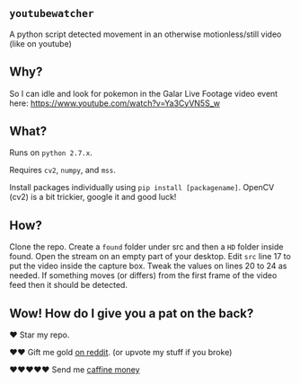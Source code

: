 ## `youtubewatcher`

A python script detected movement in an otherwise motionless/still video (like on youtube)

## Why? 
So I can idle and look for pokemon in the Galar Live Footage video event here: https://www.youtube.com/watch?v=Ya3CyVN5S_w

## What?
Runs on `python 2.7.x`.

Requires `cv2`, `numpy`, and `mss`.

Install packages individually using `pip install [packagename]`.
OpenCV (cv2) is a bit trickier, google it and good luck!

## How?
Clone the repo.
Create a `found` folder under src and then a `HD` folder inside found.
Open the stream on an empty part of your desktop.
Edit `src` line 17 to put the video inside the capture box.
Tweak the values on lines 20 to 24 as needed.
If something moves (or differs) from the first frame of the video feed then it should be detected.

## Wow! How do I give you a pat on the back?
♥ Star my repo. 

♥♥ Gift me gold [on reddit](https://www.reddit.com/user/thelunararmy). (or upvote my stuff if you broke)

♥♥♥♥♥ Send me [caffine money](https://www.paypal.com/paypalme2/tlafreelance)
